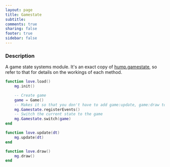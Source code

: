 ```yaml
---
layout: page
title: Gamestate 
subtitle:
comments: true
sharing: false
footer: true
sidebar: false 
---
```


<h3 id="description" data-magellan-destination="description">Description</h3>

A game state systems module. It's an exact copy of [hump.gamestate](http://vrld.github.io/hump/#hump.gamestate), so refer to that for details on the workings of each method.

~~~ lua
function love.load()
    mg.init()

    -- Create game
    game = Game()
    -- Makes it so that you don't have to add game:update, game:draw to love.update, love.draw
    mg.Gamestate.registerEvents()
    -- Switch the current state to the game
    mg.Gamestate.switch(game)
end

function love.update(dt)
    mg.update(dt)
end

function love.draw()
    mg.draw()
end
~~~
